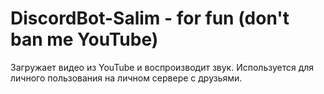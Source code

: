 # DiscordBot-Salim - for fun (don't ban me YouTube)
Загружает видео из YouTube и воспроизводит звук.
Используется для личного пользования на личном сервере с друзьями.
